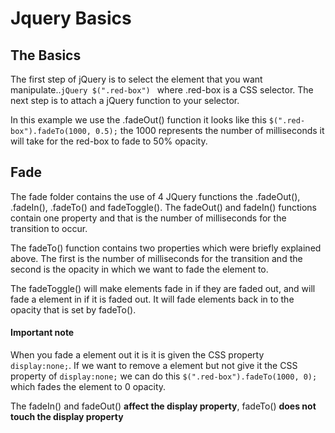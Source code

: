# Jquery Basics

## The Basics
The first step of jQuery is to select the element that you want manipulate..```jQuery $(".red-box") ``` where .red-box is a CSS selector. 
The next step is to attach a jQuery function to your selector. 

In this example we use the .fadeOut() function it looks like this ```$(".red-box").fadeTo(1000, 0.5);``` the 1000 represents the number of milliseconds it will take for the red-box to fade to 50% opacity.

## Fade
The fade folder contains the use of 4 JQuery functions the .fadeOut(), .fadeIn(), .fadeTo() and fadeToggle(). The fadeOut() and fadeIn() functions contain one property and that is the number of milliseconds for the transition to occur.

The fadeTo() function contains two properties which were briefly explained above. The first is the number of milliseconds for the transition and the second is the opacity in which we want to fade the element to. 

The fadeToggle() will make elements fade in if they are faded out, and will fade a element in if it is faded out. It will fade elements back in to the opacity that is set by fadeTo(). 

#### Important note
When you fade a element out it is it is given the CSS property ```display:none;```. If we want to remove a element but not give it the CSS property of ```display:none;``` we can do this ```$(".red-box").fadeTo(1000, 0);``` which fades the element to 0 opacity.

The fadeIn() and fadeOut() **affect the display property**, fadeTo() **does not touch the display property**
